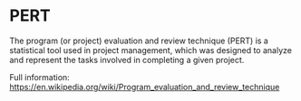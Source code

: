 # PERT

The program (or project) evaluation and review technique (PERT) is a statistical tool used in project management, which was designed to analyze and represent the tasks involved in completing a given project.

Full information:
    https://en.wikipedia.org/wiki/Program_evaluation_and_review_technique
